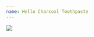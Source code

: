 ```yaml
---
name: Hello Charcoal Toothpaste
---
```


<a href="https://www.amazon.com/dp/B076B8PX14/ref=as_li_ss_il?coliid=I3L14QRZMXNI8L&colid=3A3G5PQI6U2UN&psc=1&ref_=lv_ov_lig_dp_it&linkCode=li2&tag=kombatkitchen-20&linkId=457d353c41dfdbd168cbf938df21d2a8&language=en_US" target="_blank"><img border="0" src="//ws-na.amazon-adsystem.com/widgets/q?_encoding=UTF8&ASIN=B076B8PX14&Format=_SL160_&ID=AsinImage&MarketPlace=US&ServiceVersion=20070822&WS=1&tag=kombatkitchen-20&language=en_US" ></a><img src="https://ir-na.amazon-adsystem.com/e/ir?t=kombatkitchen-20&language=en_US&l=li2&o=1&a=B076B8PX14" width="1" height="1" border="0" alt="" style="border:none !important; margin:0px !important;" />
